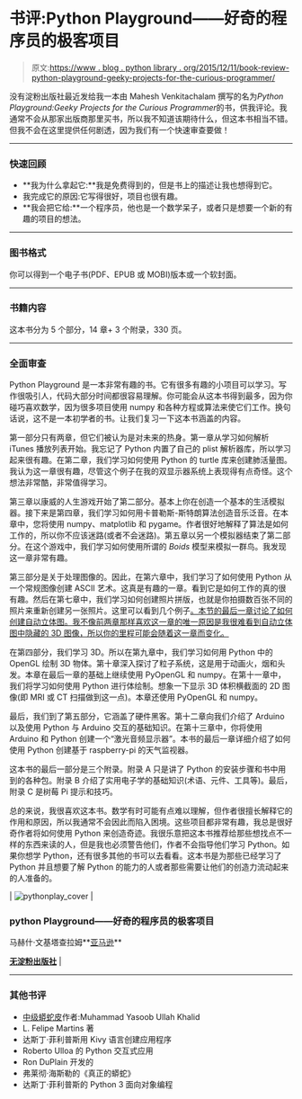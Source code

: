 # 书评:Python Playground——好奇的程序员的极客项目

> 原文:[https://www . blog . python library . org/2015/12/11/book-review-python-playground-geeky-projects-for-the-curious-programmer/](https://www.blog.pythonlibrary.org/2015/12/11/book-review-python-playground-geeky-projects-for-the-curious-programmer/)

没有淀粉出版社最近发给我一本由 Mahesh Venkitachalam 撰写的名为*Python Playground:Geeky Projects for the Curious Programmer*的书，供我评论。我通常不会从那家出版商那里买书，所以我不知道该期待什么，但这本书相当不错。但我不会在这里提供任何剧透，因为我们有一个快速审查要做！

* * *

### 快速回顾

*   **我为什么拿起它:**我是免费得到的，但是书上的描述让我也想得到它。
*   我完成它的原因:它写得很好，项目也很有趣。
*   **我会把它给:**一个程序员，他也是一个数学呆子，或者只是想要一个新的有趣的项目的想法。

* * *

### 图书格式

你可以得到一个电子书(PDF、EPUB 或 MOBI)版本或一个软封面。

* * *

### 书籍内容

这本书分为 5 个部分，14 章+ 3 个附录，330 页。

* * *

### 全面审查

Python Playground 是一本非常有趣的书。它有很多有趣的小项目可以学习。写作很吸引人，代码大部分时间都很容易理解。你可能会从这本书得到最多，因为你碰巧喜欢数学，因为很多项目使用 numpy 和各种方程或算法来使它们工作。换句话说，这不是一本初学者的书。让我们复习一下这本书涵盖的内容。

第一部分只有两章，但它们被认为是对未来的热身。第一章从学习如何解析 iTunes 播放列表开始。我忘记了 Python 内置了自己的 plist 解析器库，所以学习起来很有趣。在第二章，我们学习如何使用 Python 的 turtle 库来创建肺活量图。我认为这一章很有趣，尽管这个例子在我的双显示器系统上表现得有点奇怪。这个想法非常酷，非常值得学习。

第三章以康威的人生游戏开始了第二部分。基本上你在创造一个基本的生活模拟器。接下来是第四章，我们学习如何用卡普勒斯-斯特朗算法创造音乐泛音。在本章中，您将使用 numpy、matplotlib 和 pygame。作者很好地解释了算法是如何工作的，所以你不应该迷路(或者不会迷路)。第五章以另一个模拟器结束了第二部分。在这个游戏中，我们学习如何使用所谓的 *Boids* 模型来模拟一群鸟。我发现这一章非常有趣。

第三部分是关于处理图像的。因此，在第六章中，我们学习了如何使用 Python 从一个常规图像创建 ASCII 艺术。这真是有趣的一章。看到它是如何工作的真的很有趣。然后在第七章中，我们学习如何创建照片拼版，也就是你拍摄数百张不同的照片来重新创建另一张照片。这里可以看到几个例子[。本节的最后一章讨论了如何创建自动立体图。我不像前两章那样喜欢这一章的唯一原因是我很难看到自动立体图中隐藏的 3D 图像，所以你的里程可能会随着这一章而变化。](https://en.wikipedia.org/wiki/Photographic_mosaic)

在第四部分，我们学习 3D。所以在第九章中，我们学习如何用 Python 中的 OpenGL 绘制 3D 物体。第十章深入探讨了粒子系统，这是用于动画火，烟和头发。本章在最后一章的基础上继续使用 PyOpenGL 和 numpy。在第十一章中，我们将学习如何使用 Python 进行体绘制。想象一下显示 3D 体积横截面的 2D 图像(即 MRI 或 CT 扫描做到这一点)。本章还使用 PyOpenGL 和 numpy。

最后，我们到了第五部分，它涵盖了硬件黑客。第十二章向我们介绍了 Arduino 以及使用 Python 与 Arduino 交互的基础知识。在第十三章中，你将使用 Arduino 和 Python 创建一个“激光音频显示器”。本书的最后一章详细介绍了如何使用 Python 创建基于 raspberry-pi 的天气监视器。

这本书的最后一部分是三个附录。附录 A 只是讲了 Python 的安装步骤和书中用到的各种包。附录 B 介绍了实用电子学的基础知识(术语、元件、工具等)。最后，附录 C 是树莓 Pi 提示和技巧。

总的来说，我很喜欢这本书。数学有时可能有点难以理解，但作者很擅长解释它的作用和原因，所以我通常不会因此而陷入困境。这些项目都非常有趣，我总是很好奇作者将如何使用 Python 来创造奇迹。我很乐意把这本书推荐给那些想找点不一样的东西来读的人，但是我也必须警告他们，作者不会指导他们学习 Python。如果你想学 Python，还有很多其他的书可以去看看。这本书是为那些已经学习了 Python 并且想要了解 Python 的能力的人或者那些需要让他们的创造力流动起来的人准备的。

| ![pythonplay_cover](../Images/5f7711ef69dce31c68199a9f07386bc1.png) | 

### python Playground——好奇的程序员的极客项目

马赫什·文基塔查拉姆**[亚马逊](http://www.amazon.com/gp/product/1593276044/ref=as_li_tl?ie=UTF8&camp=1789&creative=390957&creativeASIN=1593276044&linkCode=as2&tag=thmovsthpy-20&linkId=MULGHOFF6ATZTVVU)**

**[无淀粉出版社](https://www.nostarch.com/pythonplayground)** |

* * *

### 其他书评

*   [中级蟒蛇皮](https://www.blog.pythonlibrary.org/2015/09/02/ebook-review-intermediate-python/)作者:Muhammad Yasoob Ullah Khalid
*   L. Felipe Martins 著
*   达斯丁·菲利普斯用 Kivy 语言创建应用程序
*   Roberto Ulloa 的 Python 交互式应用
*   Ron DuPlain 开发的
*   弗莱彻·海斯勒的《真正的蟒蛇》
*   达斯丁·菲利普斯的 Python 3 面向对象编程